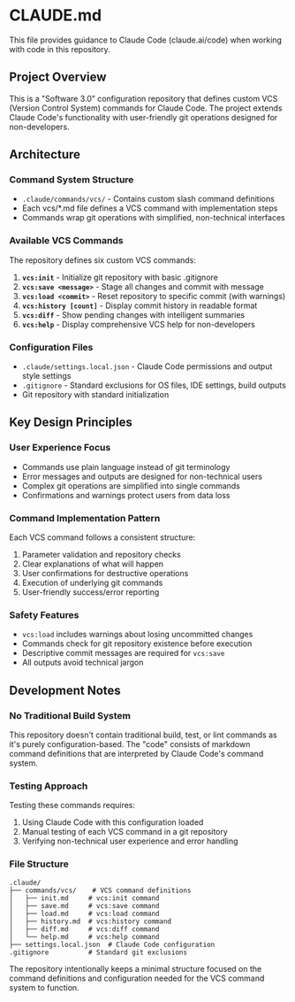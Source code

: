 # CLAUDE.md

This file provides guidance to Claude Code (claude.ai/code) when working with code in this repository.

## Project Overview

This is a "Software 3.0" configuration repository that defines custom VCS (Version Control System) commands for Claude Code. The project extends Claude Code's functionality with user-friendly git operations designed for non-developers.

## Architecture

### Command System Structure
- `.claude/commands/vcs/` - Contains custom slash command definitions
- Each vcs/*.md file defines a VCS command with implementation steps
- Commands wrap git operations with simplified, non-technical interfaces

### Available VCS Commands
The repository defines six custom VCS commands:

1. **`vcs:init`** - Initialize git repository with basic .gitignore
2. **`vcs:save <message>`** - Stage all changes and commit with message
3. **`vcs:load <commit>`** - Reset repository to specific commit (with warnings)
4. **`vcs:history [count]`** - Display commit history in readable format
5. **`vcs:diff`** - Show pending changes with intelligent summaries
6. **`vcs:help`** - Display comprehensive VCS help for non-developers

### Configuration Files
- `.claude/settings.local.json` - Claude Code permissions and output style settings
- `.gitignore` - Standard exclusions for OS files, IDE settings, build outputs
- Git repository with standard initialization

## Key Design Principles

### User Experience Focus
- Commands use plain language instead of git terminology
- Error messages and outputs are designed for non-technical users
- Complex git operations are simplified into single commands
- Confirmations and warnings protect users from data loss

### Command Implementation Pattern
Each VCS command follows a consistent structure:
1. Parameter validation and repository checks
2. Clear explanations of what will happen
3. User confirmations for destructive operations
4. Execution of underlying git commands
5. User-friendly success/error reporting

### Safety Features
- `vcs:load` includes warnings about losing uncommitted changes
- Commands check for git repository existence before execution
- Descriptive commit messages are required for `vcs:save`
- All outputs avoid technical jargon

## Development Notes

### No Traditional Build System
This repository doesn't contain traditional build, test, or lint commands as it's purely configuration-based. The "code" consists of markdown command definitions that are interpreted by Claude Code's command system.

### Testing Approach
Testing these commands requires:
1. Using Claude Code with this configuration loaded
2. Manual testing of each VCS command in a git repository
3. Verifying non-technical user experience and error handling

### File Structure
```
.claude/
├── commands/vcs/    # VCS command definitions
│   ├── init.md     # vcs:init command
│   ├── save.md     # vcs:save command
│   ├── load.md     # vcs:load command
│   ├── history.md  # vcs:history command
│   ├── diff.md     # vcs:diff command
│   └── help.md     # vcs:help command
├── settings.local.json  # Claude Code configuration
.gitignore          # Standard git exclusions
```

The repository intentionally keeps a minimal structure focused on the command definitions and configuration needed for the VCS command system to function.